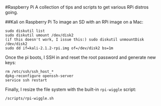 #Raspberry Pi
A collection of tips and scripts to get various RPi distros going.

##Kali on Raspberry Pi
To image an SD with an RPi image on a Mac:

    sudo diskutil list
    sudo diskutil umount /dev/disk2
    (if this doesn't work, I issue this:) sudo diskutil unmountDisk /dev/disk2
    sudo dd if=kali-2.1.2-rpi.img of=/dev/disk2 bs=1m
 
Once the pi boots, I SSH in and reset the root password and generate new keys:

    rm /etc/ssh/ssh_host_*
    dpkg-reconfigure openssh-server
    service ssh restart

Finally, I resize the file system with the built-in `rpi-wiggle` script:

    /scripts/rpi-wiggle.sh
